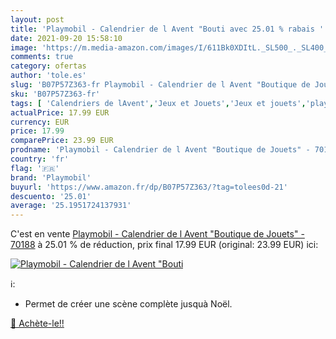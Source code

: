 ```yaml
---
layout: post
title: 'Playmobil - Calendrier de l Avent "Bouti avec 25.01 % rabais '
date: 2021-09-20 15:58:10
image: 'https://m.media-amazon.com/images/I/611Bk0XDItL._SL500_._SL400_.jpg'
comments: true
category: ofertas
author: 'tole.es'
slug: 'B07P57Z363-fr Playmobil - Calendrier de l Avent "Boutique de Jouets" -...'
sku: 'B07P57Z363-fr'
tags: [ 'Calendriers de lAvent','Jeux et Jouets','Jeux et jouets','playmobil', ]
actualPrice: 17.99 EUR
currency: EUR
price: 17.99
comparePrice: 23.99 EUR
prodname: 'Playmobil - Calendrier de l Avent "Boutique de Jouets" - 70188'
country: 'fr'
flag: '🇫🇷'
brand: 'Playmobil'
buyurl: 'https://www.amazon.fr/dp/B07P57Z363/?tag=tolees0d-21'
descuento: '25.01'
average: '25.1951724137931'
---
```


C'est en vente [Playmobil - Calendrier de l Avent "Boutique de Jouets" - 70188](https://www.amazon.fr/dp/B07P57Z363/?tag=tolees0d-21)  à  25.01 % de réduction, prix final  17.99 EUR (original: 23.99 EUR) ici:

[![Playmobil - Calendrier de l Avent "Bouti](https://m.media-amazon.com/images/I/611Bk0XDItL._SL500_._SL400_.jpg)](https://www.amazon.fr/dp/B07P57Z363/?tag=tolees0d-21)

ℹ️:

- Permet de créer une scène complète jusquà Noël.

[🛒 Achète-le!!](https://www.amazon.fr/dp/B07P57Z363/?tag=tolees0d-21)

